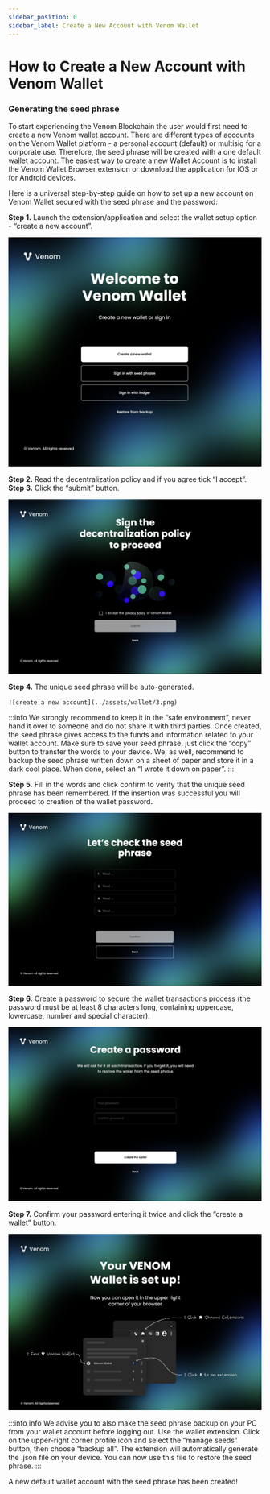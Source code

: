 ```yaml
---
sidebar_position: 0
sidebar_label: Create a New Account with Venom Wallet
---
```


# How to Create a New Account with Venom Wallet
### Generating the seed phrase


To start experiencing the Venom Blockchain the user would first need to create a new Venom wallet account.
There are different types of accounts on the Venom Wallet platform - a personal account (default) or multisig for a corporate use. Therefore, the seed phrase will be created with a one default wallet account. The easiest way to create a new Wallet Account is to install the Venom Wallet Browser extension or download the application for IOS or for Android devices.

Here is a universal step-by-step guide on how to set up a new account on Venom Wallet secured with the seed phrase and the password:

 **Step 1.** Launch the extension/application and select the wallet setup option - “create a new account”.  


 ![create a new account](../assets/wallet/1.png)


 **Step 2.** Read the decentralization policy and if you agree tick “I accept”.  
 **Step 3.** Click the “submit” button. 


   ![create a new account](../assets/wallet/2.png)


 **Step 4.** The unique seed phrase will be auto-generated.  
  
    ![create a new account](../assets/wallet/3.png)


:::info
We strongly recommend to keep it in the “safe environment”, never hand it over to someone and do not share it with third parties. Once created, the seed phrase gives access to the funds and information related to your wallet account. Make sure to save your seed phrase, just click the “copy” button to transfer the words to your device. We, as well, recommend to backup the seed phrase written down on a sheet of paper and store it in a dark cool place. When done, select an “I wrote it down on paper”.
:::


**Step 5.** Fill in the words and click confirm to verify that the unique seed phrase has been remembered. If the insertion was successful you will proceed to creation of the wallet password.  


   ![create a new account](../assets/wallet/4.png)


**Step 6.** Create a password to secure the wallet transactions process (the password must be at least 8 characters long, containing uppercase, lowercase, number and special character).  


   ![create a new account](../assets/wallet/5.png)


**Step 7.** Confirm your password entering it twice and click the “create a wallet” button.  


   ![create a new account](../assets/wallet/6.png)


:::info info
We advise you to also make the seed phrase backup on your PC from your wallet account before logging out. Use the wallet extension. Click on the upper-right corner profile icon and select the “manage seeds” button, then choose “backup all”. The extension will automatically generate the .json file on your device. You can now use this file to restore the seed phrase.
:::

A new default wallet account with the seed phrase has been created!

